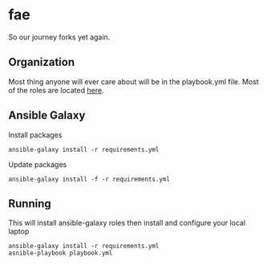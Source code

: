 # fae

So our journey forks yet again.

## Organization

Most thing anyone will ever care about will be in the playbook.yml file. Most
of the roles are located [here](https://gitlab.com/faen).

## Ansible Galaxy

Install packages
```
ansible-galaxy install -r requirements.yml
```

Update packages
```
ansible-galaxy install -f -r requirements.yml
```

## Running

This will install ansible-galaxy roles then install and configure your local
laptop
```
ansible-galaxy install -r requirements.yml
asnible-playbook playbook.yml
```
